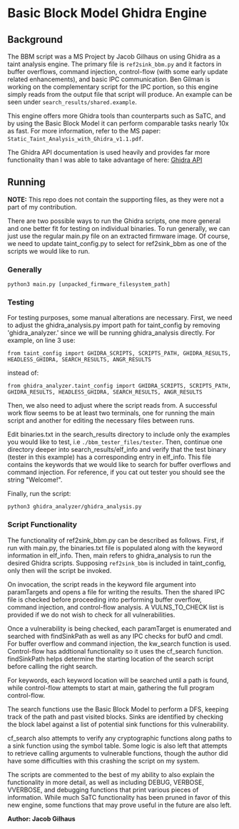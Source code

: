 # Basic Block Model Ghidra Engine

## Background 

The BBM script was a MS Project by Jacob Gilhaus on using Ghidra as a taint analysis engine. The primary file is `ref2sink_bbm.py` and it factors in buffer overflows, command injection, control-flow (with some early update related enhancements), and basic IPC communication. Ben Gilman is working on the complementary script for the IPC portion, so this engine simply reads from the output file that script will produce. An example can be seen under `search_results/shared.example`.

This engine offers more Ghidra tools than counterparts such as SaTC, and by using the Basic Block Model it can perform comparable tasks nearly 10x as fast. For more information, refer to the MS paper: `Static_Taint_Analysis_with_Ghidra_v1.1.pdf`.

The Ghidra API documentation is used heavily and provides far more functionality than I was able to take advantage of here: [Ghidra API](https://ghidra.re/ghidra_docs/api/index.html)

## Running

**NOTE:** This repo does not contain the supporting files, as they were not a part of my contribution.

There are two possible ways to run the Ghidra scripts, one more general and one better fit for testing on individual binaries. To run generally, we can just use the regular main.py file on an extracted firmware image. Of course, we need to update taint_config.py to select for ref2sink_bbm as one of the scripts we would like to run.

### Generally

```
python3 main.py [unpacked_firmware_filesystem_path]
```

### Testing

For testing purposes, some manual alterations are necessary. First, we need to adjust the ghidra_analysis.py import path for taint_config by removing 'ghidra_analyzer.' since we will be running ghidra_analysis directly. For example, on line 3 use:
```
from taint_config import GHIDRA_SCRIPTS, SCRIPTS_PATH, GHIDRA_RESULTS, HEADLESS_GHIDRA, SEARCH_RESULTS, ANGR_RESULTS
```
instead of:
```
from ghidra_analyzer.taint_config import GHIDRA_SCRIPTS, SCRIPTS_PATH, GHIDRA_RESULTS, HEADLESS_GHIDRA, SEARCH_RESULTS, ANGR_RESULTS
```

Then, we also need to adjust where the script reads from. A successful work flow seems to be at least two terminals, one for running the main script and another for editing the necessary files between runs.

Edit binaries.txt in the search_results directory to include only the examples you would like to test, i.e `./bbm_tester_files/tester`. Then, continue one directory deeper into search_results/elf_info and verify that the test binary (tester in this example) has a corresponding entry in elf_info. This file contains the keywords that we would like to search for buffer overflows and command injection. For reference, if you cat out tester you should see the string "Welcome!".

Finally, run the script:
```
python3 ghidra_analyzer/ghidra_analysis.py
```

### Script Functionality

The functionality of ref2sink_bbm.py can be described as follows. First, if run with main.py, the binaries.txt file is populated along with the keyword information in elf_info. Then, main refers to ghidra_analysis to run the desired Ghidra scripts. Supposing `ref2sink_bbm` is included in taint_config, only then will the script be invoked.

On invocation, the script reads in the keyword file argument into paramTargets and opens a file for writing the results. Then the shared IPC file is checked before proceeding into performing buffer overflow, command injection, and control-flow analysis. A VULNS_TO_CHECK list is provided if we do not wish to check for all vulnerabilities. 

Once a vulnerability is being checked, each paramTarget is enumerated and searched with findSinkPath as well as any IPC checks for bufO and cmdI. For buffer overflow and command injection, the kw_search function is used. Control-flow has addtional functionality so it uses the cf_search function. findSinkPath helps determine the starting location of the search script before calling the right search.

For keywords, each keyword location will be searched until a path is found, while control-flow attempts to start at main, gathering the full program control-flow.

The search functions use the Basic Block Model to perform a DFS, keeping track of the path and past visited blocks. Sinks are identified by checking the block label against a list of potential sink functions for this vulnerability.

cf_search also attempts to verify any cryptographic functions along paths to a sink function using the symbol table. Some logic is also left that attempts to retrieve calling arguments to vulnerable functions, though the author did have some difficulties with this crashing the script on my system. 

The scripts are commented to the best of my ability to also explain the functionality in more detail, as well as including DEBUG, VERBOSE, VVERBOSE, and debugging functions that print various pieces of information. While much SaTC functionality has been pruned in favor of this new engine, some functions that may prove useful in the future are also left.


**Author: Jacob Gilhaus**
